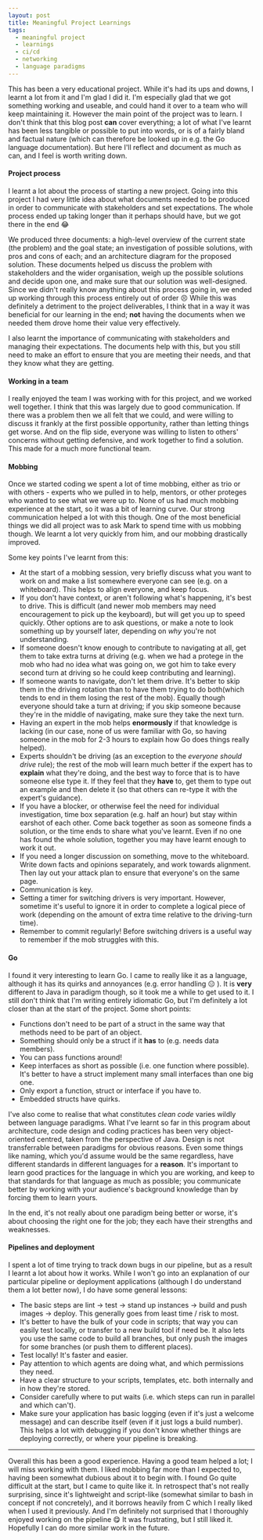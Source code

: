 ```yaml
---
layout: post
title: Meaningful Project Learnings
tags:
  - meaningful project
  - learnings
  - ci/cd
  - networking
  - language paradigms
---
```


This has been a very educational project. While it's had its ups and downs, I learnt a lot from it and I'm glad I did it. I'm especially glad that we got something working and useable, and could hand it over to a team who will keep maintaining it. However the main point of the project was to learn. I don't think that this blog post **can** cover everything; a lot of what I've learnt has been less tangible or possible to put into words, or is of a fairly bland and factual nature (which can therefore be looked up in e.g. the Go language documentation). But here I'll reflect and document as much as can, and I feel is worth writing down.

#### Project process

I learnt a lot about the process of starting a new project. Going into this project I had very little idea about what documents needed to be produced in order to communicate with stakeholders and set expectations. The whole process ended up taking longer than it perhaps should have, but we got there in the end :joy: 

We produced three documents: a high-level overview of the current state (the problem) and the goal state; an investigation of possible solutions, with pros and cons of each; and an architecture diagram for the proposed solution. These documents helped us discuss the problem with stakeholders and the wider organisation, weigh up the possible solutions and decide upon one, and make sure that our solution was well-designed. Since we didn't really know anything about this process going in, we ended up working through this process entirely out of order :persevere: While this was definitely a detriment to the project deliverables, I think that in a way it was beneficial for our learning in the end; **not** having the documents when we needed them drove home their value very effectively.

I also learnt the importance of communicating with stakeholders and managing their expectations. The documents help with this, but you still need to make an effort to ensure that you are meeting their needs, and that they know what they are getting.

#### Working in a team

I really enjoyed the team I was working with for this project, and we worked well together. I think that this was largely due to good communication. If there was a problem then we all felt that we could, and were willing to discuss it frankly at the first possible opportunity, rather than letting things get worse. And on the flip side, everyone was willing to listen to others' concerns without getting defensive, and work together to find a solution. This made for a much more functional team.

#### Mobbing

Once we started coding we spent a lot of time mobbing, either as trio or with others - experts who we pulled in to help, mentors, or other proteges who wanted to see what we were up to. None of us had much mobbing experience at the start, so it was a bit of learning curve. Our strong communication helped a lot with this though. One of the most beneficial things we did all project was to ask Mark to spend time with us mobbing though. We learnt a lot very quickly from him, and our mobbing drastically improved.

Some key points I've learnt from this:

* At the start of a mobbing session, very briefly discuss what you want to work on and make a list somewhere everyone can see (e.g. on a whiteboard). This helps to align everyone, and keep focus.  
* If you don't have context, or aren't following what's happening, it's best to drive. This is difficult (and newer mob members may need encouragement to pick up the keyboard), but will get you up to speed quickly. Other options are to ask questions, or make a note to look something up by yourself later, depending on _why_ you're not understanding.  
* If someone doesn't know enough to contribute to navigating at all, get them to take extra turns at driving (e.g. when we had a protege in the mob who had no idea what was going on, we got him to take every second turn at driving so he could keep contributing and learning).  
* If someone wants to navigate, don't let them drive. It's better to skip them in the driving rotation than to have them trying to do both(which tends to end in them losing the rest of the mob). Equally though everyone should take a turn at driving; if you skip someone because they're in the middle of navigating, make sure they take the next turn.  
* Having an expert in the mob helps **enormously** if that knowledge is lacking (in our case, none of us were familiar with Go, so having someone in the mob for 2-3 hours to explain how Go does things really helped).  
* Experts shouldn't be driving (as an exception to the _everyone should drive_ rule); the rest of the mob will learn much better if the expert has to **explain** what they're doing, and the best way to force that is to have someone else type it. If they feel that they **have** to, get them to type out an example and then delete it (so that others can re-type it with the expert's guidance).  
* If you have a blocker, or otherwise feel the need for individual investigation, time box separation (e.g. half an hour) but stay within earshot of each other. Come back together as soon as someone finds a solution, or the time ends to share what you've learnt. Even if no one has found the whole solution, together you may have learnt enough to work it out.  
* If you need a longer discussion on something, move to the whiteboard. Write down facts and opinions separately, and work towards alignment. Then lay out your attack plan to ensure that everyone's on the same page.  
* Communication is key.  
* Setting a timer for switching drivers is very important. However, sometime it's useful to ignore it in order to complete a logical piece of work (depending on the amount of extra time relative to the driving-turn time).  
* Remember to commit regularly! Before switching drivers is a useful way to remember if the mob struggles with this.  

#### Go

I found it very interesting to learn Go. I came to really like it as a language, although it has its quirks and annoyances (e.g. error handling :expressionless: ). It is **very** different to Java in paradigm though, so it took me a while to get used to it. I still don't think that I'm writing entirely idiomatic Go, but I'm definitely a lot closer than at the start of the project. Some short points:

* Functions don't need to be part of a struct in the same way that methods need to be part of an object.  
* Something should only be a struct if it **has** to (e.g. needs data members).  
* You can pass functions around!  
* Keep interfaces as short as possible (i.e. one function where possible). It's better to have a struct implement many small interfaces than one big one.  
* Only export a function, struct or interface if you have to.  
* Embedded structs have quirks.

I've also come to realise that what constitutes _clean code_ varies wildly between language paradigms. What I've learnt so far in this program about architecture, code design and coding practices has been very object-oriented centred, taken from the perspective of Java. Design is not transferrable between paradigms for obvious reasons. Even some things like naming, which you'd assume would be the same regardless, have different standards in different languages for a **reason**. It's important to learn good practices for the language in which you are working, and keep to that standards for that language as much as possible; you communicate better by working with your audience's background knowledge than by forcing them to learn yours.

In the end, it's not really about one paradigm being better or worse, it's about choosing the right one for the job; they each have their strengths and weaknesses.

#### Pipelines and deployment

I spent a lot of time trying to track down bugs in our pipeline, but as a result I learnt a lot about how it works. While I won't go into an explanation of our particular pipeline or deployment applications (although I do understand them a lot better now), I do have some general lessons:

* The basic steps are lint -> test -> stand up instances -> build and push images -> deploy. This generally goes from least time / risk to most.  
* It's better to have the bulk of your code in scripts; that way you can easily test locally, or transfer to a new build tool if need be. It also lets you use the same code to build all branches, but only push the images for some branches (or push them to different places).  
* Test locally! It's faster and easier.  
* Pay attention to which agents are doing what, and which permissions they need.  
* Have a clear structure to your scripts, templates, etc. both internally and in how they're stored.  
* Consider carefully where to put waits (i.e. which steps can run in parallel and which can't).  
* Make sure your application has basic logging (even if it's just a welcome message) and can describe itself (even if it just logs a build number). This helps a lot with debugging if you don't know whether things are deploying correctly, or where your pipeline is breaking.

---

Overall this has been a good experience. Having a good team helped a lot; I will miss working with them. I liked mobbing far more than I expected to, having been somewhat dubious about it to begin with. I found Go quite difficult at the start, but I came to quite like it. In retrospect that's not really surprising, since it's lightweight and script-like (somewhat similar to bash in concept if not concretely), and it borrows heavily from C which I really liked when I used it previously. And I'm definitely not surprised that I thoroughly enjoyed working on the pipeline :yum: It was frustrating, but I still liked it. Hopefully I can do more similar work in the future.
